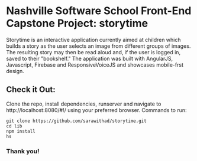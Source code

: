 # Nashville Software School Front-End Capstone Project: storytime

Storytime is an interactive application currently aimed at children which builds a story as the user selects an image from different groups of images. The resulting story may then be read aloud and, if the user is logged in, saved to their "bookshelf." The application was built with AngularJS, Javascript, Firebase and ResponsiveVoiceJS and showcases mobile-frst design.

## Check it Out:
Clone the repo, install dependencies, runserver and navigate to http://localhost:8080/#!/ using your preferred browser. Commands to run:
```
git clone https://github.com/sarawithad/storytime.git
cd lib
npm install
hs
```

### Thank you!




